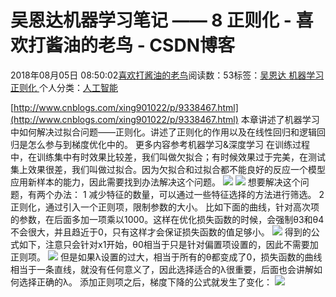 
# 吴恩达机器学习笔记 —— 8 正则化 - 喜欢打酱油的老鸟 - CSDN博客


2018年08月05日 08:50:02[喜欢打酱油的老鸟](https://me.csdn.net/weixin_42137700)阅读数：53标签：[吴恩达																](https://so.csdn.net/so/search/s.do?q=吴恩达&t=blog)[机器学习																](https://so.csdn.net/so/search/s.do?q=机器学习&t=blog)[正则化																](https://so.csdn.net/so/search/s.do?q=正则化&t=blog)[
							](https://so.csdn.net/so/search/s.do?q=机器学习&t=blog)[
																					](https://so.csdn.net/so/search/s.do?q=吴恩达&t=blog)个人分类：[人工智能																](https://blog.csdn.net/weixin_42137700/article/category/7820233)
[
																								](https://so.csdn.net/so/search/s.do?q=吴恩达&t=blog)


[http://www.cnblogs.com/xing901022/p/9338467.html](http://www.cnblogs.com/xing901022/p/9338467.html)
本章讲述了机器学习中如何解决过拟合问题——正则化。讲述了正则化的作用以及在线性回归和逻辑回归是怎么参与到梯度优化中的。
更多内容参考机器学习&深度学习
在训练过程中，在训练集中有时效果比较差，我们叫做欠拟合；有时候效果过于完美，在测试集上效果很差，我们叫做过拟合。因为欠拟合和过拟合都不能良好的反应一个模型应用新样本的能力，因此需要找到办法解决这个问题。
![](https://images.cnblogs.com/cnblogs_com/xing901022/1187174/o_%E5%90%B4%E6%81%A9%E8%BE%BE8_1.png)
![](https://images.cnblogs.com/cnblogs_com/xing901022/1187174/o_%E5%90%B4%E6%81%A9%E8%BE%BE8_2.png)
想要解决这个问题，有两个办法：
1 减少特征的数量，可以通过一些特征选择的方法进行筛选。
2 正则化，通过引入一个正则项，限制参数的大小。
比如下面的曲线，针对高次项的参数，在后面多加一项乘以1000。这样在优化损失函数的时候，会强制θ3和θ4不会很大，并且趋近于0，只有这样才会保证损失函数的值足够小。
![](https://images.cnblogs.com/cnblogs_com/xing901022/1187174/o_%E5%90%B4%E6%81%A9%E8%BE%BE8_3.png)
得到的公式如下，注意只会针对x1开始，θ0相当于只是针对偏置项设置的，因此不需要加正则项。
![](https://images.cnblogs.com/cnblogs_com/xing901022/1187174/o_%E5%90%B4%E6%81%A9%E8%BE%BE8_4.png)
但是如果λ设置的过大，相当于所有的θ都变成了0，损失函数的曲线相当于一条直线，就没有任何意义了，因此选择适合的λ很重要，后面也会讲解如何选择正确的λ。
添加正则项之后，梯度下降的公式就发生了变化：
![](https://images.cnblogs.com/cnblogs_com/xing901022/1187174/o_%E5%90%B4%E6%81%A9%E8%BE%BE8_5.png)

